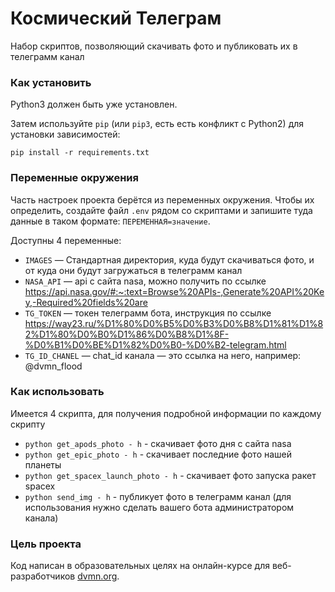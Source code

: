 # Космический Телеграм
Набор скриптов, позволяющий скачивать фото и публиковать их в телеграмм канал

### Как установить
Python3 должен быть уже установлен. 

Затем используйте `pip` (или `pip3`, есть есть конфликт с Python2) для установки зависимостей:

`pip install -r requirements.txt`

### Переменные окружения
Часть настроек проекта берётся из переменных окружения. Чтобы их определить, создайте файл `.env` рядом со скриптами и запишите туда данные в таком формате: `ПЕРЕМЕННАЯ=значение`.

Доступны 4 переменные:
- `IMAGES` — Стандартная директория, куда будут скачиваться фото, и от куда они будут загружаться в телеграмм канал
- `NASA_API` — api с сайта nasa, можно получить по ссылке https://api.nasa.gov/#:~:text=Browse%20APIs-,Generate%20API%20Key,-Required%20fields%20are
- `TG_TOKEN` — токен телеграмм бота, инструкция по ссылке https://way23.ru/%D1%80%D0%B5%D0%B3%D0%B8%D1%81%D1%82%D1%80%D0%B0%D1%86%D0%B8%D1%8F-%D0%B1%D0%BE%D1%82%D0%B0-%D0%B2-telegram.html
- `TG_ID_CHANEL` — chat_id канала — это ссылка на него, например: @dvmn_flood

### Как использовать
Имеется 4 скрипта, для получения подробной информации по каждому скрипту
* `python get_apods_photo - h` - скачивает фото дня с сайта nasa
* `python get_epic_photo - h` - скачивает последние фото нашей планеты
* `python get_spacex_launch_photo - h` -  скачивает фото запуска ракет spacex
* `python send_img - h` - публикует фото в телеграмм канал (для использования нужно сделать вашего бота администратором канала)


### Цель проекта

Код написан в образовательных целях на онлайн-курсе для веб-разработчиков [dvmn.org](https://dvmn.org/).
 
